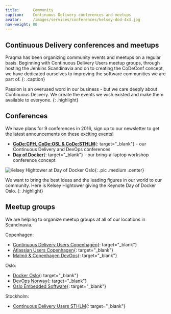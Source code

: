 ```yaml
---
title:      Community
caption:    Continuous Delivery conferences and meetups
avatar:     /images/services/conferences/kelsey-dod-4x3.jpg
nav-weight: 80
---
```


## Continuous Delivery conferences and meetups

Praqma has been organizing community events and meetups on a regular basis.
Beginning with Continuous Delivery Users meetup groups, through hosting the Jenkins Scandinavia and on to creating the CoDeConf concept,
we have dedicated ourselves to improving the software communities we are part of.
{: .caption}

Passion is an overused word in our business - but we care deeply about Continuous Delivery.
We create the events we wish existed and make them available to everyone.
{: .highlight}


## Conferences

We have plans for 9 conferences in 2016, sign up to our newsletter to get the latest announcements on these exciting events!


* [**CoDe:CPH, CoDe:OSL & CoDe:STHLM**](http://www.code-conf.com){: target="_blank"} - our Continuous Delivery and DevOps conferences
* [**Day of Docker**](http://www.code-conf.com){: target="_blank"} - our bring-a-laptop workshop conference concept

![Kelsey Hightower at Day of Docker Oslo](/images/services/conferences/kelsey-dod.jpg){: .pic .medium .center}

We want to bring the best ideas and the leading figures in our world to our community. Here is Kelsey Hightower giving the Keynote Day of Docker Oslo.
{: .highlight}

## Meetup groups

We are helping to organize meetup groups at all of our locations in Scandinavia.

Copenhagen:

 * [Continuous Delivery Users Copenhagen](http://www.meetup.com/code-u/){: target="_blank"}
 * [Atlassian Users Copenhagen](http://www.meetup.com/Atlassian-Users-Copenhagen/){: target="_blank"}
 * [Malmö & Copenhagen DevOps](http://www.meetup.com/Malmo-Cph-DevOps-Meetup/){: target="_blank"}

Oslo:

 * [Docker Oslo](http://www.meetup.com/Docker-Oslo/){: target="_blank"}
 * [DevOps Norway](http://www.meetup.com/DevOps-Norway/){: target="_blank"}
 * [Oslo Embedded Software](http://www.meetup.com/Oslo-Embedded-Software-Meetup/){: target="_blank"}

Stockholm:

 * [Continuous Delivery Users STHLM](http://www.meetup.com/Malmo-Cph-DevOps-Meetup/){: target="_blank"}
